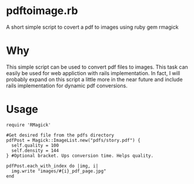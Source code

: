 # pdftoimage.rb
A short simple script to covert a pdf to images using ruby gem rmagick 

# Why
This simple script can be used to convert pdf files to images. This task can easily be used for web appliction with rails implementation. In fact, I will probably expand on this script a little more in the near future and include rails implementation for dynamic pdf conversions.

# Usage
```
require 'RMagick'

#Get desired file from the pdfs directory
pdfPost = Magick::ImageList.new("pdfs/story.pdf") { 
  self.quality = 100
  self.density = 144
} #Optional bracket. Ups conversion time. Helps quality.

pdfPost.each_with_index do |img, i|
  img.write "images/#{i}_pdf_page.jpg"
end

```